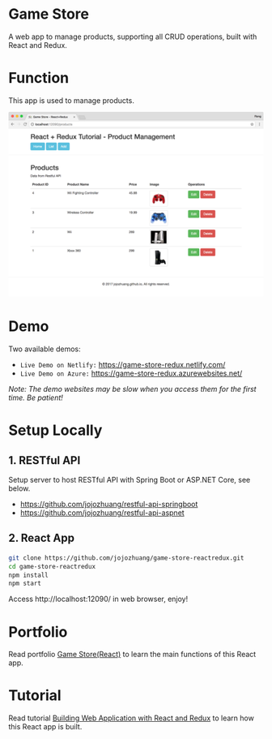 # Game Store
A web app to manage products, supporting all CRUD operations, built with React and Redux.

# Function
This app is used to manage products.

<kbd>![image](/public/assets/productlistafteredit.png)</kbd>

# Demo
Two available demos:
* `Live Demo on Netlify:` <a href="https://game-store-redux.netlify.com/" target="\_blank">https://game-store-redux.netlify.com/</a>
* `Live Demo on Azure:` <a href="https://game-store-redux.azurewebsites.net/" target="\_blank">https://game-store-redux.azurewebsites.net/</a>

*Note: The demo websites may be slow when you access them for the first time. Be patient!*

# Setup Locally
## 1. RESTful API
Setup server to host RESTful API with Spring Boot or ASP.NET Core, see below.
* https://github.com/jojozhuang/restful-api-springboot
* https://github.com/jojozhuang/restful-api-aspnet

## 2. React App
```bash
git clone https://github.com/jojozhuang/game-store-reactredux.git
cd game-store-reactredux
npm install
npm start
```
Access http://localhost:12090/ in web browser, enjoy!

# Portfolio
Read portfolio [Game Store(React)](https://jojozhuang.github.io/portfolio/game-store-react/) to learn the main functions of this React app.

# Tutorial
Read tutorial [Building Web Application with React and Redux](https://jojozhuang.github.io/tutorial/react/building-web-application-with-react-and-redux/) to learn how this React app is built.
